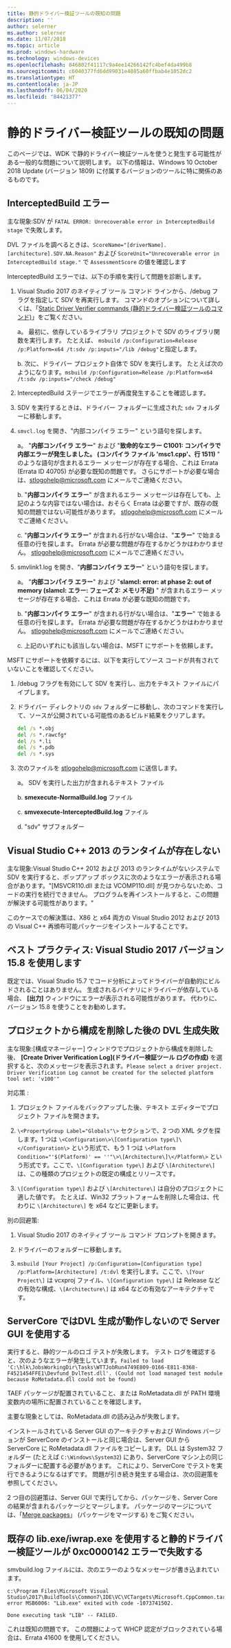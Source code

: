 ```yaml
---
title: 静的ドライバー検証ツールの既知の問題
description: ''
author: selerner
ms.author: selerner
ms.date: 11/07/2018
ms.topic: article
ms.prod: windows-hardware
ms.technology: windows-devices
ms.openlocfilehash: 846802f41117c9a4ee14266142fc4bef4da499b8
ms.sourcegitcommit: c6040377fd6dd99031e4085a60ffbab4e1052dc2
ms.translationtype: HT
ms.contentlocale: ja-JP
ms.lasthandoff: 06/04/2020
ms.locfileid: "84421377"
---
```

# <a name="static-driver-verifier-known-issues"></a>静的ドライバー検証ツールの既知の問題

このページでは、WDK で静的ドライバー検証ツールを使うと発生する可能性がある一般的な問題について説明します。 以下の情報は、Windows 10 October 2018 Update (バージョン 1809) に付属するバージョンのツールに特に関係のあるものです。

## <a name="interceptedbuild-failures"></a>InterceptedBuild エラー

主な現象:SDV が `FATAL ERROR: Unrecoverable error in InterceptedBuild stage` で失敗します。  

DVL ファイルを調べるときは、`ScoreName="[driverName].[architecture].SDV.NA.Reason"` および `ScoreUnit="Unrecoverable error in InterceptedBuild stage."` で `AssessmentScore` の値を確認します

InterceptedBuild エラーでは、以下の手順を実行して問題を診断します。

1. Visual Studio 2017 のネイティブ ツール コマンド ラインから、/debug フラグを指定して SDV を再実行します。  コマンドのオプションについて詳しくは、「[Static Driver Verifier commands (静的ドライバー検証ツールのコマンド)](https://docs.microsoft.com/windows-hardware/drivers/devtest/-static-driver-verifier-commands--msbuild-)」をご覧ください。

    a。 最初に、依存しているライブラリ プロジェクトで SDV のライブラリ関数を実行します。  たとえば、 `msbuild /p:Configuration=Release /p:Platform=x64 /t:sdv /p:inputs="/lib /debug"`と指定します。

    b. 次に、ドライバー プロジェクト自体で SDV を実行します。  たとえば次のようになります。`msbuild /p:Configuration=Release /p:Platform=x64 /t:sdv /p:inputs="/check /debug"`

2. InterceptedBuild ステージでエラーが再度発生することを確認します。

3. SDV を実行するときは、ドライバー フォルダーに生成された `sdv` フォルダーに移動します。

4. `smvcl.log` を開き、"内部コンパイラ エラー" という語句を探します。

    a。 "**内部コンパイラ エラー**" および "**致命的なエラー C1001: コンパイラで内部エラーが発生しました。 (コンパイラ ファイル 'msc1.cpp'、行 1511)** " のような語句が含まれるエラー メッセージが存在する場合、これは Errata (Errata ID 40705) が必要な既知の問題です。 さらにサポートが必要な場合は、<stlogohelp@microsoft.com> にメールでご連絡ください。

    b. "**内部コンパイラ エラー**" が含まれるエラー メッセージは存在しても、上記のような内容ではない場合は、おそらく Errata は必要ですが、既存の既知の問題ではない可能性があります。  <stlogohelp@microsoft.com> にメールでご連絡ください。

    c. "**内部コンパイラ エラー**" が含まれる行がない場合は、"**エラー**" で始まる任意の行を探します。  Errata が必要な問題が存在するかどうかはわかりません。  <stlogohelp@microsoft.com> にメールでご連絡ください。

5. smvlink1.log を開き、"**内部コンパイラ エラー**" という語句を探します。

    a。 "**内部コンパイラ エラー**" および "**slamcl: error: at phase 2: out of memory (slamcl: エラー: フェーズ 2: メモリ不足)** " が含まれるエラー メッセージが存在する場合、これは Errata が必要な既知の問題です。

    b. "**内部コンパイラ エラー**" が含まれる行がない場合は、"**エラー**" で始まる任意の行を探します。  Errata が必要な問題が存在するかどうかはわかりません。  <stlogohelp@microsoft.com> にメールでご連絡ください。

    c. 上記のいずれにも該当しない場合は、MSFT にサポートを依頼します。

MSFT にサポートを依頼するには、以下を実行してソース コードが共有されていないことを確認してください。

1. /debug フラグを有効にして SDV を実行し、出力をテキスト ファイルにパイプします。

2. ドライバー ディレクトリの `sdv` フォルダーに移動し、次のコマンドを実行して、ソースが公開されている可能性のあるビルド結果をクリアします。

    ```cmd
    del /s *.obj
    del /s *.rawcfg*
    del /s *.li
    del /s *.pdb
    del /s *.sys
    ```

3. 次のファイルを <stlogohelp@microsoft.com> に送信します。

    a。 SDV を実行した出力が含まれるテキスト ファイル

    b. **smexecute-NormalBuild.log** ファイル

    c. **smvexecute-InterceptedBuild.log** ファイル

    d. "sdv" サブフォルダー

## <a name="visual-studio-c-2013-runtimes-not-present"></a>Visual Studio C++ 2013 のランタイムが存在しない

主な現象:Visual Studio C++ 2012 および 2013 のランタイムがないシステムで SDV を実行すると、ポップアップ ボックスに次のようなエラーが表示される場合があります。"\[MSVCR110.dll または VCOMP110.dll\] が見つからないため、コードの実行を続行できません。  プログラムを再インストールすると、この問題が解決する可能性があります。"

このケースでの解決策は、X86 と x64 両方の Visual Studio 2012 および 2013 の Visual C++ 再頒布可能パッケージをインストールすることです。

## <a name="best-practice-use-visual-studio-2017-version-158"></a>ベスト プラクティス: Visual Studio 2017 バージョン 15.8 を使用します 

既定では、Visual Studio 15.7 でコード分析によってドライバーが自動的にビルドされることはありません。  生成されるバイナリにドライバーが依存している場合、 **[出力]** ウィンドウにエラーが表示される可能性があります。  代わりに、バージョン 15.8 を使うことをお勧めします。

## <a name="dvl-generation-failure-after-removing-configuration-from-a-project"></a>プロジェクトから構成を削除した後の DVL 生成失敗

主な現象:[構成マネージャー] ウィンドウでプロジェクトから構成を削除した後、 **[Create Driver Verification Log]\(ドライバー検証ツール ログの作成\)** を選択すると、次のメッセージを表示されます。`Please select a driver project. Driver Verification Log cannot be created for the selected platform tool set: 'v100'"`

対応策 : 

1. プロジェクト ファイルをバックアップした後、テキスト エディターでプロジェクト ファイルを開きます。

2. `\<PropertyGroup Label="Globals"\>` セクションで、2 つの XML タグを探します。1 つは `\<Configuration\>\[Configuration type\]\</Configuration\>` という形式で、もう 1 つは `\<Platform Condition="'$(Platform)' == ''"\>\[Architecture\]\</Platform\>` という形式です。ここで、`\[Configuration type\]` および `\[Architecture\]` は、この種類のプロジェクトの既定の構成とリリースです。

3. `\[Configuration type\]` および `\[Architecture\]` は自分のプロジェクトに適した値です。  たとえば、Win32 プラットフォームを削除した場合は、代わりに `\[Architecture\]` を x64 などに更新します。

別の回避策:

1. Visual Studio 2017 のネイティブ ツール コマンド プロンプトを開きます。

2. ドライバーのフォルダーに移動します。

3. `msbuild [Your Project] /p:Configuration=[Configuration type]  /p:Platform=[Architecture] /t:dvl` を実行します。ここで、`\[Your Project\]` は vcxproj ファイル、`\[Configuration type\]` は Release などの有効な構成、`\[Architecture\]` は x64 などの有効なアーキテクチャです。

## <a name="dvl-generation-does-not-work-on-servercore-use-server-gui"></a>ServerCore ではDVL 生成が動作しないので Server GUI を使用する

実行すると、静的ツールのロゴ テストが失敗します。  テスト ログを確認すると、次のようなエラーが発生しています。`Failed to load 'C:\hlk\JobsWorkingDir\Tasks\WTTJobRun4749E809-0166-E811-8368-F4521454FFE1\Devfund_DvlTest.dll'. (Could not load managed test module because RoMetadata.dll could not be found)`

TAEF パッケージが配置されていること、または RoMetadata.dll が PATH 環境変数内の場所に配置されていることを確認します。  

主要な現象としては、RoMetadata.dll の読み込みが失敗します。

インストールされている Server GUI のアーキテクチャおよび Windows バージョンが ServerCore のインストールと同じ場合は、Server GUI から ServerCore に RoMetadata.dll ファイルをコピーします。  DLL は System32 フォルダー (たとえば `C:\Windows\System32`) にあり、ServerCore マシン上の同じフォルダーに配置する必要があります。  これにより、ServerCore でテストを実行できるようになるはずです。  問題が引き続き発生する場合は、次の回避策を参照してください。

2 つ目の回避策は、Server GUI で実行してから、パッケージを、Server Core の結果が含まれるパッケージとマージします。 パッケージのマージについては、「[Merge packages](https://docs.microsoft.com/windows-hardware/test/hlk/user/merge-packages)」 (パッケージをマージする) をご覧ください。

## <a name="static-driver-verifier-fails-with-exiting-libexeiwrapexe-with-0xc0000142-error"></a>既存の lib.exe/iwrap.exe を使用すると静的ドライバー検証ツールが 0xc0000142 エラーで失敗する

smvbuild.log ファイルには、次のエラーのようなメッセージが書き込まれています。

```
c:\Program Files\Microsoft Visual Studio\2017\BuildTools\Common7\IDE\VC\VCTargets\Microsoft.CppCommon.targets(1144,5): error MSB6006: "Lib.exe" exited with code -1073741502.

Done executing task "LIB" -- FAILED.
```

これは既知の問題です。 この問題によって WHCP 認定がブロックされている場合は、Errata 41600 を使用してください。
